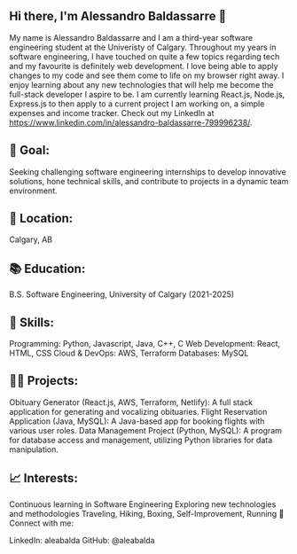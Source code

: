 ## Hi there, I'm Alessandro Baldassarre 👋

My name is Alessandro Baldassarre and I am a third-year software engineering student at the Univeristy of Calgary. Throughout my years in software engineering, I have touched on quite a few topics regarding tech and my favourite is definitely web development. I love being able to apply changes to my code and see them come to life on my browser right away. I enjoy learning about any new technologies that will help me become the full-stack developer I aspire to be. I am currently learning React.js, Node.js, Express.js to then apply to a current project I am working on, a simple expenses and income tracker. Check out my LinkedIn at https://www.linkedin.com/in/alessandro-baldassarre-799996238/.

## 🎯 Goal: 
Seeking challenging software engineering internships to develop innovative solutions, hone technical skills, and contribute to projects in a dynamic team environment.

## 📍 Location: 
Calgary, AB

## 📚 Education: 
B.S. Software Engineering, University of Calgary (2021-2025)

## 🔧 Skills:

Programming: Python, Javascript, Java, C++, C
Web Development: React, HTML, CSS
Cloud & DevOps: AWS, Terraform
Databases: MySQL

## 👨‍💻 Projects:
Obituary Generator (React.js, AWS, Terraform, Netlify): A full stack application for generating and vocalizing obituaries.
Flight Reservation Application (Java, MySQL): A Java-based app for booking flights with various user roles.
Data Management Project (Python, MySQL): A program for database access and management, utilizing Python libraries for data manipulation.

## 📈 Interests:
Continuous learning in Software Engineering
Exploring new technologies and methodologies
Traveling, Hiking, Boxing, Self-Improvement, Running
🔗 Connect with me:

LinkedIn: aleabalda
GitHub: @aleabalda
